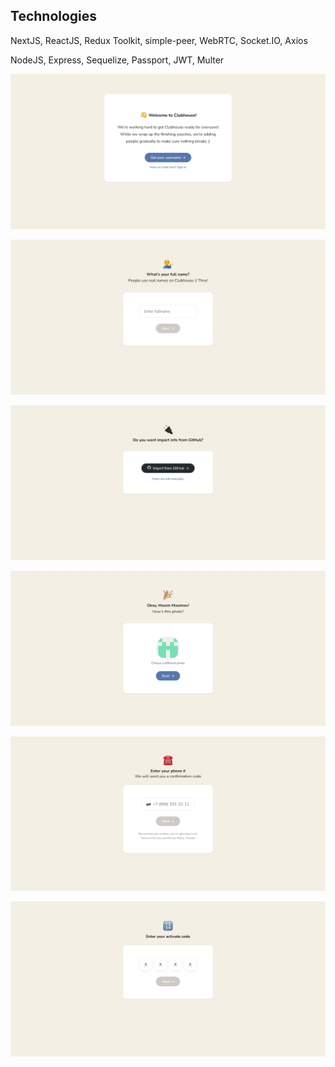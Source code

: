 ## Technologies

NextJS, ReactJS, Redux Toolkit, simple-peer, WebRTC, Socket.IO, Axios

NodeJS, Express, Sequelize, Passport, JWT, Multer

![first](/public/static/1.png)

![second](/public/static/2.png)

![third](/public/static/3.png)

![fourth](/public/static/4.png)

![fifth](/public/static/5.png)

![sixth](/public/static/6.png)
